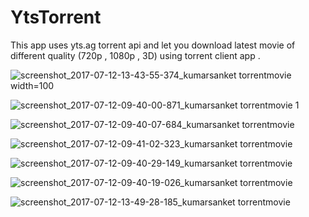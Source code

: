 # YtsTorrent
This app uses yts.ag torrent api and let you download latest movie of different quality
(720p , 1080p , 3D) using torrent client app . 


![screenshot_2017-07-12-13-43-55-374_kumarsanket torrentmovie width=100](https://user-images.githubusercontent.com/22784462/28108176-410c0ad2-6708-11e7-9fec-dbde68f0b873.png) 

![screenshot_2017-07-12-09-40-00-871_kumarsanket torrentmovie 1](https://user-images.githubusercontent.com/22784462/28108300-a3f84228-6708-11e7-9701-d484c2e00d32.png)

![screenshot_2017-07-12-09-40-07-684_kumarsanket torrentmovie](https://user-images.githubusercontent.com/22784462/28108316-ab7c134e-6708-11e7-8dc5-0db956cab37f.png)

![screenshot_2017-07-12-09-41-02-323_kumarsanket torrentmovie](https://user-images.githubusercontent.com/22784462/28108342-c2be11ba-6708-11e7-8d86-e351284790cd.png)

![screenshot_2017-07-12-09-40-29-149_kumarsanket torrentmovie](https://user-images.githubusercontent.com/22784462/28108332-b7047bd4-6708-11e7-93e1-fedc1802d712.png)

![screenshot_2017-07-12-09-40-19-026_kumarsanket torrentmovie ](https://user-images.githubusercontent.com/22784462/28108338-bbec2318-6708-11e7-9f6c-6e2cc6e2df69.png)






![screenshot_2017-07-12-13-49-28-185_kumarsanket torrentmovie](https://user-images.githubusercontent.com/22784462/28108413-0297e496-6709-11e7-9489-cb4d99228ea8.png)





